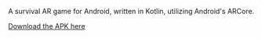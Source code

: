 A survival AR game for Android, written in Kotlin, utilizing Android's ARCore.

[Download the APK here](https://survivar.games "Download the game")
